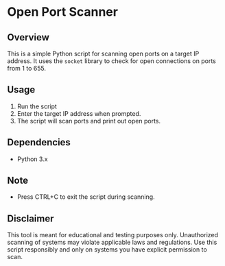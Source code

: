 # Open Port Scanner

## Overview
This is a simple Python script for scanning open ports on a target IP address. It uses the `socket` library to check for open connections on ports from 1 to 655.

## Usage
1. Run the script
2. Enter the target IP address when prompted.
3. The script will scan ports and print out open ports.

## Dependencies
- Python 3.x

## Note
- Press CTRL+C to exit the script during scanning.

## Disclaimer
This tool is meant for educational and testing purposes only. Unauthorized scanning of systems may violate applicable laws and regulations. Use this script responsibly and only on systems you have explicit permission to scan.


